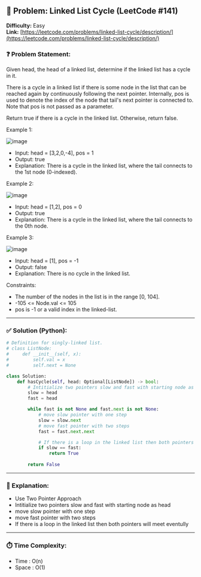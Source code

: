 
## 🧠 Problem: Linked List Cycle (LeetCode #141)
**Difficulty:** Easy  
**Link:** [https://leetcode.com/problems/linked-list-cycle/description/](https://leetcode.com/problems/linked-list-cycle/description/)


### ❓ Problem Statement:
Given head, the head of a linked list, determine if the linked list has a cycle in it.

There is a cycle in a linked list if there is some node in the list that can be reached again by continuously following the next pointer. Internally, pos is used to denote the index of the node that tail's next pointer is connected to. Note that pos is not passed as a parameter.

Return true if there is a cycle in the linked list. Otherwise, return false.



Example 1:

![image](https://github.com/user-attachments/assets/00c1fc2d-5c3e-4b91-a1c9-ce76156dd8c9)

- Input: head = [3,2,0,-4], pos = 1
- Output: true
- Explanation: There is a cycle in the linked list, where the tail connects to the 1st node (0-indexed).

Example 2:

![image](https://github.com/user-attachments/assets/5dce9056-fcdd-4088-aeb3-88286b8718ca)

- Input: head = [1,2], pos = 0
- Output: true
- Explanation: There is a cycle in the linked list, where the tail connects to the 0th node.

Example 3:

![image](https://github.com/user-attachments/assets/c41ea70f-2c66-4842-aade-52aaa0b4f2cb)

- Input: head = [1], pos = -1
- Output: false
- Explanation: There is no cycle in the linked list.
 

Constraints:

- The number of the nodes in the list is in the range [0, 104].
- -105 <= Node.val <= 105
- pos is -1 or a valid index in the linked-list.

---

### ✅ Solution (Python):
```python
# Definition for singly-linked list.
# class ListNode:
#     def __init__(self, x):
#         self.val = x
#         self.next = None

class Solution:
    def hasCycle(self, head: Optional[ListNode]) -> bool:
        # Intitialize two pointers slow and fast with starting node as head
        slow = head
        fast = head

        while fast is not None and fast.next is not None:
            # move slow pointer with one step
            slow = slow.next
            # move fast pointer with two steps
            fast = fast.next.next

            # If there is a loop in the linked list then both pointers will meet eventully
            if slow == fast:
                return True
        
        return False
```

---

### 🧠 Explanation:

- Use Two Pointer Approach
- Intitialize two pointers slow and fast with starting node as head
- move slow pointer with one step
- move fast pointer with two steps
- If there is a loop in the linked list then both pointers will meet eventully

---

### ⏱️ Time Complexity:

- Time : O(n)
- Space : O(1)
